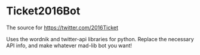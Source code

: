 # Ticket2016Bot
The source for https://twitter.com/2016Ticket

Uses the wordnik and twitter-api libraries for python. Replace the necessary API info, and make whatever mad-lib bot you want!

